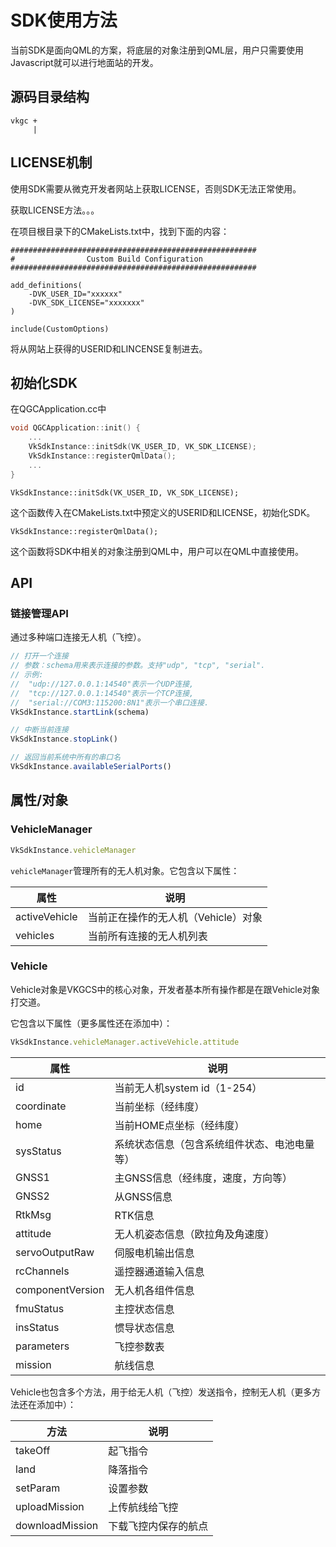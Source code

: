 # SDK使用方法

当前SDK是面向QML的方案，将底层的对象注册到QML层，用户只需要使用Javascript就可以进行地面站的开发。

## 源码目录结构

```
vkgc +
     |
```

## LICENSE机制

使用SDK需要从微克开发者网站上获取LICENSE，否则SDK无法正常使用。

获取LICENSE方法。。。

在项目根目录下的CMakeLists.txt中，找到下面的内容：

```
#######################################################
#                Custom Build Configuration
#######################################################

add_definitions(
    -DVK_USER_ID="xxxxxx"
    -DVK_SDK_LICENSE="xxxxxxx"
)

include(CustomOptions)
```

将从网站上获得的USERID和LINCENSE复制进去。

## 初始化SDK

在QGCApplication.cc中

```C++
void QGCApplication::init() {
    ...
    VkSdkInstance::initSdk(VK_USER_ID, VK_SDK_LICENSE);
    VkSdkInstance::registerQmlData();
    ...
}
```

`VkSdkInstance::initSdk(VK_USER_ID, VK_SDK_LICENSE);`

这个函数传入在CMakeLists.txt中预定义的USERID和LICENSE，初始化SDK。

`VkSdkInstance::registerQmlData();`

这个函数将SDK中相关的对象注册到QML中，用户可以在QML中直接使用。

## API

### 链接管理API

通过多种端口连接无人机（飞控）。

```JavaScript
// 打开一个连接
// 参数：schema用来表示连接的参数。支持"udp", "tcp", "serial".
// 示例:
//  "udp://127.0.0.1:14540"表示一个UDP连接,
//  "tcp://127.0.0.1:14540"表示一个TCP连接,
//  "serial://COM3:115200:8N1"表示一个串口连接.
VkSdkInstance.startLink(schema)

// 中断当前连接
VkSdkInstance.stopLink()

// 返回当前系统中所有的串口名
VkSdkInstance.availableSerialPorts()
```

## 属性/对象

### VehicleManager

```JavaScript
VkSdkInstance.vehicleManager
```

`vehicleManager`管理所有的无人机对象。它包含以下属性：

属性|说明
---|---
activeVehicle | 当前正在操作的无人机（Vehicle）对象
vehicles | 当前所有连接的无人机列表

### Vehicle

Vehicle对象是VKGCS中的核心对象，开发者基本所有操作都是在跟Vehicle对象打交道。

它包含以下属性（更多属性还在添加中）：

```JavaScript
VkSdkInstance.vehicleManager.activeVehicle.attitude
```

属性|说明
---|---
id | 当前无人机system id（1-254）
coordinate | 当前坐标（经纬度）
home | 当前HOME点坐标（经纬度）
sysStatus | 系统状态信息（包含系统组件状态、电池电量等）
GNSS1 | 主GNSS信息（经纬度，速度，方向等）
GNSS2 | 从GNSS信息
RtkMsg | RTK信息
attitude | 无人机姿态信息（欧拉角及角速度）
servoOutputRaw | 伺服电机输出信息
rcChannels | 遥控器通道输入信息
componentVersion | 无人机各组件信息
fmuStatus | 主控状态信息
insStatus | 惯导状态信息
parameters | 飞控参数表
mission | 航线信息

Vehicle也包含多个方法，用于给无人机（飞控）发送指令，控制无人机（更多方法还在添加中）：

方法|说明
---|---
takeOff | 起飞指令
land | 降落指令
setParam | 设置参数
uploadMission | 上传航线给飞控
downloadMission | 下载飞控内保存的航点


